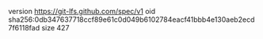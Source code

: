 version https://git-lfs.github.com/spec/v1
oid sha256:0db347637718ccf89e61c0d049b6102784eacf41bbb4e130aeb2ecd7f6118fad
size 427
